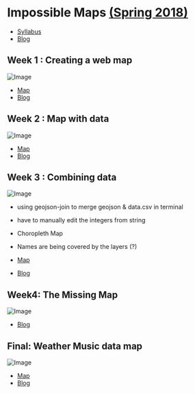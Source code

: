 # Impossible Maps [(Spring 2018)](https://github.com/MimiOnuoha/Impossible-Maps)

- [Syllabus](https://github.com/MimiOnuoha/Impossible-Maps)
- [Blog](http://www.ellachung.tech/category/impossible-maps/)

## Week 1 : Creating a web map 
![Image](http://www.ellachung.tech/wp-content/uploads/2018/03/mymap-1024x478.png)
- [Map](https://ellacyt.github.io/ImpossibleMaps/Week1/week1-web-map-leaflet.html)
- [Blog](http://www.ellachung.tech/2018/03/27/week1-making-a-web-map/)

## Week 2 : Map with data 
![Image](http://www.ellachung.tech/wp-content/uploads/2018/04/Screen-Shot-2018-04-03-at-05.24.36-1024x466.png)
- [Map](https://ellacyt.github.io/ImpossibleMaps/Week2/vector-map-with-data.html)
- [Blog](http://www.ellachung.tech/2018/04/03/week2-map-with-data/)

## Week 3 : Combining data
![Image](http://www.ellachung.tech/wp-content/uploads/2018/04/Screen-Shot-2018-04-17-at-03.03.48.png)
- using geojson-join to merge geojson & data.csv in terminal
- have to manually edit the integers from string
- Choropleth Map
- Names are being covered by the layers (?)

- [Map](https://ellacyt.github.io/ImpossibleMaps/Week3/index.html)
- [Blog](http://www.ellachung.tech/2018/04/10/week-3-mappings-intelligent-agents/)

## Week4: The Missing Map
![Image](https://feministphilosophers.files.wordpress.com/2013/02/857368_392359520860243_588807583_o.jpg)
- [Blog](http://www.ellachung.tech/2018/04/17/week4-feminist-data/)

## Final: Weather Music data map
![Image](http://www.ellachung.tech/wp-content/uploads/2018/05/Screen-Shot-2018-05-01-at-07.16.23.png)
- [Map](https://ellacyt.github.io/ImpossibleMaps/final/index.html)
- [Blog](http://www.ellachung.tech/2018/05/01/final/)
